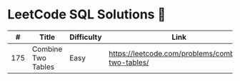 # LeetCode SQL Solutions 💾

| #   | Title                   | Difficulty | Link                                      |
|-----|-------------------------|------------|-------------------------------------------|
| 175 | Combine Two Tables      | Easy       | https://leetcode.com/problems/combine-two-tables/ |
